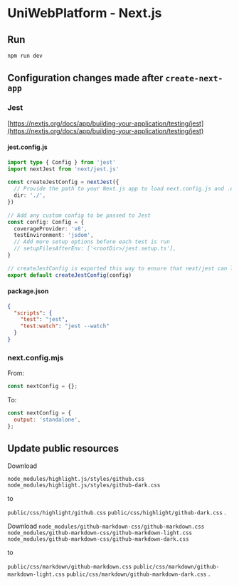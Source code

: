 # UniWebPlatform - Next.js

## Run

```bash
npm run dev
```

## Configuration changes made after `create-next-app`

### Jest

[https://nextjs.org/docs/app/building-your-application/testing/jest](https://nextjs.org/docs/app/building-your-application/testing/jest)

#### jest.config.js

```ts
import type { Config } from 'jest'
import nextJest from 'next/jest.js'
 
const createJestConfig = nextJest({
  // Provide the path to your Next.js app to load next.config.js and .env files in your test environment
  dir: './',
})
 
// Add any custom config to be passed to Jest
const config: Config = {
  coverageProvider: 'v8',
  testEnvironment: 'jsdom',
  // Add more setup options before each test is run
  // setupFilesAfterEnv: ['<rootDir>/jest.setup.ts'],
}
 
// createJestConfig is exported this way to ensure that next/jest can load the Next.js config which is async
export default createJestConfig(config)
```

#### package.json

```json
{
  "scripts": {
    "test": "jest",
    "test:watch": "jest --watch"
  }
}
```

### next.config.mjs

From:

```js
const nextConfig = {};
```

To:

```js
const nextConfig = {
  output: 'standalone',
};
```

## Update public resources

Download

`node_modules/highlight.js/styles/github.css`
`node_modules/highlight.js/styles/github-dark.css`

to

`public/css/highlight/github.css`
`public/css/highlight/github-dark.css`
.

Download
`node_modules/github-markdown-css/github-markdown.css`
`node_modules/github-markdown-css/github-markdown-light.css`
`node_modules/github-markdown-css/github-markdown-dark.css`

to

`public/css/markdown/github-markdown.css`
`public/css/markdown/github-markdown-light.css`
`public/css/markdown/github-markdown-dark.css`
.
